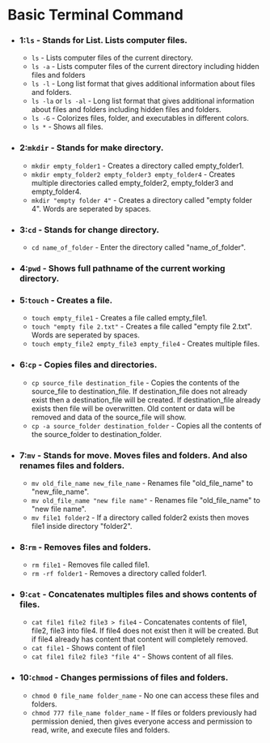 # Basic Terminal Command

* ### 1:`ls` - Stands for List. Lists computer files.
	* `ls` - Lists computer files of the current directory.
	* `ls -a` - Lists computer files of the current directory including hidden files and folders
	* `ls -l` - Long list format that gives additional information about files and folders. 
	* `ls -la` or `ls -al` - Long list format that gives additional information about files and folders including hidden files and folders. 
	* `ls -G` - Colorizes files, folder, and executables in different colors.
	* `ls *` - Shows all files.
* ### 2:`mkdir` - Stands for make directory.
	* `mkdir empty_folder1` - Creates a directory called empty_folder1.
	* `mkdir empty_folder2 empty_folder3 empty_folder4` - Creates multiple directories called empty_folder2, empty_folder3 and empty_folder4.
	* `mkdir "empty folder 4"` - Creates a directory called "empty folder 4". Words are seperated by spaces.
* ### 3:`cd` - Stands for change directory.
	* `cd name_of_folder` - Enter the directory called "name_of_folder".

* ### 4:`pwd` - Shows full pathname of the current working directory.
* ### 5:`touch` - Creates a file.
	* `touch empty_file1` - Creates a file called empty_file1.
	* `touch "empty file 2.txt"` - Creates a file called "empty file 2.txt". Words are seperated by spaces.
	* `touch empty_file2 empty_file3 empty_file4` - Creates multiple files.
* ### 6:`cp` - Copies files and directories.
	* `cp source_file destination_file` - Copies the contents of the source_file to destination_file. If destination_file does not already exist then a destination_file will be created. If destination_file already exists then file will be overwritten. Old content or data will be removed and data of the source_file will show.
	* `cp -a source_folder destination_folder` - Copies all the contents of the source_folder to destination_folder.
* ### 7:`mv` - Stands for move. Moves files and folders. And also renames files and folders.
	* `mv old_file_name new_file_name` - Renames file "old_file_name" to "new_file_name".
	* `mv old_file_name "new file name"` - Renames file "old_file_name" to "new file name".
	* `mv file1 folder2` - If a directory called folder2 exists then moves file1 inside directory "folder2".
* ### 8:`rm` - Removes files and folders.
	* `rm file1` - Removes file called file1.
	* `rm -rf folder1` - Removes a directory called folder1.
* ### 9:`cat` - Concatenates multiples files and shows contents of files.
	* `cat file1 file2 file3 > file4` - Concatenates contents of file1, file2, file3 into file4. If file4 does not exist then it will be created. But if file4 already has content that content will completely removed.
	* `cat file1` - Shows content of file1
	* `cat file1 file2 file3 "file 4"` - Shows content of all files.
* ### 10:`chmod` - Changes permissions of files and folders.
	* `chmod 0 file_name folder_name` - No one can access these files and folders.
	* `chmod 777 file_name folder_name` - If files or folders previously had permission denied, then gives everyone access and permission to read, write, and execute files and folders.
	

